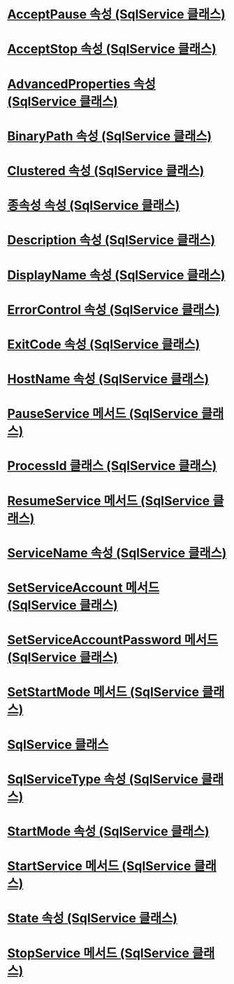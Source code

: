 # [AcceptPause 속성 (SqlService 클래스)](acceptpause-property-sqlservice-class.md)
# [AcceptStop 속성 (SqlService 클래스)](acceptstop-property-sqlservice-class.md)
# [AdvancedProperties 속성 (SqlService 클래스)](advancedproperties-property-sqlservice-class.md)
# [BinaryPath 속성 (SqlService 클래스)](binarypath-property-sqlservice-class.md)
# [Clustered 속성 (SqlService 클래스)](clustered-property-sqlservice-class.md)
# [종속성 속성 (SqlService 클래스)](dependencies-property-sqlservice-class.md)
# [Description 속성 (SqlService 클래스)](description-property-sqlservice-class.md)
# [DisplayName 속성 (SqlService 클래스)](displayname-property-sqlservice-class.md)
# [ErrorControl 속성 (SqlService 클래스)](errorcontrol-property-sqlservice-class.md)
# [ExitCode 속성 (SqlService 클래스)](exitcode-property-sqlservice-class.md)
# [HostName 속성 (SqlService 클래스)](hostname-property-sqlservice-class.md)
# [PauseService 메서드 (SqlService 클래스)](pauseservice-method-sqlservice-class.md)
# [ProcessId 클래스 (SqlService 클래스)](processid-class-sqlservice-class.md)
# [ResumeService 메서드 (SqlService 클래스)](resumeservice-method-sqlservice-class.md)
# [ServiceName 속성 (SqlService 클래스)](servicename-property-sqlservice-class.md)
# [SetServiceAccount 메서드 (SqlService 클래스)](setserviceaccount-method-sqlservice-class.md)
# [SetServiceAccountPassword 메서드 (SqlService 클래스)](setserviceaccountpassword-method-sqlservice-class.md)
# [SetStartMode 메서드 (SqlService 클래스)](setstartmode-method-sqlservice-class.md)
# [SqlService 클래스](sqlservice-class.md)
# [SqlServiceType 속성 (SqlService 클래스)](sqlservicetype-property-sqlservice-class.md)
# [StartMode 속성 (SqlService 클래스)](startmode-property-sqlservice-class.md)
# [StartService 메서드 (SqlService 클래스)](startservice-method-sqlservice-class.md)
# [State 속성 (SqlService 클래스)](state-property-sqlservice-class.md)
# [StopService 메서드 (SqlService 클래스)](stopservice-method-sqlservice-class.md)
